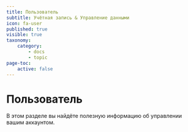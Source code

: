 ```yaml
---
title: Пользователь
subtitle: Учётная запись & Управление данными
icon: fa-user
published: true
visible: true
taxonomy:
    category:
        - docs
        - topic
page-toc:
    active: false
---
```


# Пользователь
В этом разделе вы найдёте полезную информацию об управлении вашим аккаунтом.
<br>
